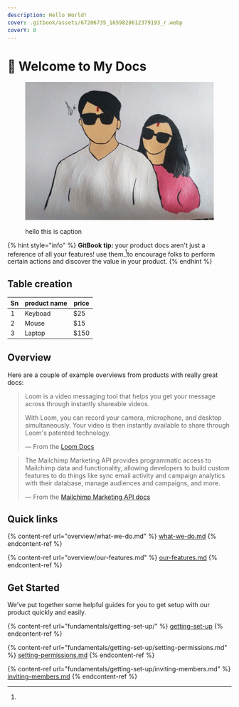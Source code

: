 ```yaml
---
description: Hello World!
cover: .gitbook/assets/67206735_1659828612379193_r.webp
coverY: 0
---
```


# 👋 Welcome to My Docs

<figure><img src=".gitbook/assets/viber_image_2021-06-30_17-15-42.jpg" alt=""><figcaption><p>hello this is caption</p></figcaption></figure>

{% hint style="info" %}
**GitBook tip:** your product docs aren't just a reference of all your features! use them[ ](#user-content-fn-1)[^1]to encourage folks to perform certain actions and discover the value in your product.
{% endhint %}

## Table creation

| Sn | product name | price |
| -- | ------------ | ----- |
| 1  | Keyboad      | $25   |
| 2  | Mouse        | $15   |
| 3  | Laptop       | $150  |

## Overview

Here are a couple of example overviews from products with really great docs:

> Loom is a video messaging tool that helps you get your message across through instantly shareable videos.
>
> With Loom, you can record your camera, microphone, and desktop simultaneously. Your video is then instantly available to share through Loom's patented technology.
>
> — From the [Loom Docs](https://support.loom.com/hc/en-us/articles/360002158057-What-is-Loom-)

> The Mailchimp Marketing API provides programmatic access to Mailchimp data and functionality, allowing developers to build custom features to do things like sync email activity and campaign analytics with their database, manage audiences and campaigns, and more.
>
> — From the [Mailchimp Marketing API docs](https://mailchimp.com/developer/marketing/docs/fundamentals/)

## Quick links

{% content-ref url="overview/what-we-do.md" %}
[what-we-do.md](overview/what-we-do.md)
{% endcontent-ref %}

{% content-ref url="overview/our-features.md" %}
[our-features.md](overview/our-features.md)
{% endcontent-ref %}

## Get Started

We've put together some helpful guides for you to get setup with our product quickly and easily.

{% content-ref url="fundamentals/getting-set-up/" %}
[getting-set-up](fundamentals/getting-set-up/)
{% endcontent-ref %}

{% content-ref url="fundamentals/getting-set-up/setting-permissions.md" %}
[setting-permissions.md](fundamentals/getting-set-up/setting-permissions.md)
{% endcontent-ref %}

{% content-ref url="fundamentals/getting-set-up/inviting-members.md" %}
[inviting-members.md](fundamentals/getting-set-up/inviting-members.md)
{% endcontent-ref %}

[^1]: 
